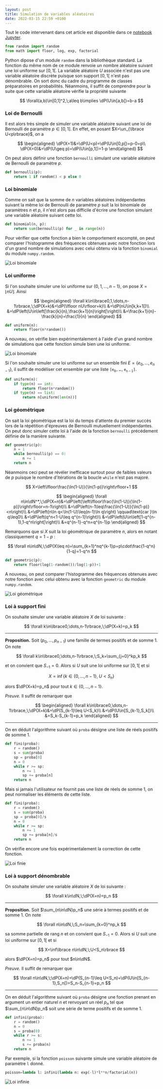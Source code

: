 ```yaml
---
layout: post
title: Simulation de variables aléatoires
date: 2022-03-15 22:59 +0100
---
```

Tout le code intervenant dans cet article est disponible dans ce [notebook Jupyter](../notebooks/simulation.ipynb).

```python
from random import random
from math import floor, log, exp, factorial
```

Python dipose d'un module `random` dans la bibliothèque standard. La fonction du même nom de ce module renvoie un nombre aléatoire suivant une loi uniforme sur $[0,1[$. La variable aléatoire $U$ associée n'est pas une variable aléatoire discrète puisque son support $[0,1[$ n'est pas dénombrable. On sort donc du cadre du programme de classes préparatoires en probabilités. Néanmoins, il suffit de comprendre pour la suite que cette variable aléatoire vérifie la propriété suivante

$$
\forall(a,b)\in[0,1]^2,\;a\leq b\implies \dP(U\in[a,b[)=b-a
$$

### Loi de Bernoulli

Il est alors très simple de simuler une variable aléatoire suivant une loi de Bernoulli de paramètre $p\in[0,1]$. En effet, en posant $X=\un_{\lbrace U<p\rbrace}$, on a

$$
\begin{aligned}
\dP(X=1)&=\dP(U<p)=\dP(U\in[0,p[)=p-0=p\\
\dP(X=0)&=\dP(U\geq p)=\dP(U\in[p,1[)=1-p
\end{aligned}
$$

On peut alors définir une fonction `bernoulli` simulant une variable aléatoire de Bernoulli de paramètre $p$.

```python
def bernoulli(p):
    return 1 if random() < p else 0
```

### Loi binomiale

Comme on sait que la somme de $n$ variables aléatoires indépendantes suivant la même loi de Bernoulli de paramètre $p$ suit la loi binomiale de paramètres $n$ et $p$, il n'est alors pas difficile d'écrire une fonction simulant une variable aléatoire suivant cette loi.

```python
def binomial(n, p):
    return sum(bernoulli(p) for _ in range(n))
```

Pour vérifier que cette fonction a bien le comportement escompté, on peut comparer l'histogramme des fréquences obtenues avec notre fonction lors d'un grand nombre de simulations avec celui obtenu via la fonction `binomial` du module `numpy.random`.

![Loi binomiale](../images/2022/03/binomiale.png "Loi binomiale")

### Loi uniforme

Si l'on souhaite simuler une loi uniforme sur $\lbrace0,1,\dots,n-1\rbrace$, on pose $X=\lfloor nU\rfloor$. Ainsi

$$
\begin{aligned}
\forall k\in\lbrace0,1,\dots,n-1\rbrace,\;\dP(X=k)&=\dP(\lfloor nU\rfloor=k)\\
&=\dP(nU\in[k,k+1[)\\
&=\dP\left(U\in\left[\frac{k}{n},\frac{k+1}{n}\right[\right)\\
&=\frac{k+1}{n}-\frac{k}{n}=\frac{1}{n}
\end{aligned}
$$

```python
def uniform(n):
    return floor(n*random())
```

A nouveau, on vérifie bien expérimentalement à l'aide d'un grand nombre de simulations que cette fonction simule bien une loi uniforme.

![Loi binomiale](../images/2022/03/uniforme.png "Loi uniforme")

Si l'on souhaite simuler une loi uniforme sur un ensemble fini $E=\lbrace e_0,\dots,e_{n-1}\rbrace$, il suffit de modéliser cet ensemble par une liste $\mathtt{[e_0,\dots,e_{n-1}]}$.

```python
def uniform(n):
    if type(n) == int:
        return floor(n*random())
    if type(n) == list:
        return n[uniform(len(n))]
```

### Loi géométrique

On sait la loi géométrique est la loi du temps d'attente du premier succès lors de la répétition d'épreuves de Bernoulli mutuellement indépendantes. On peut donc simuler cette loi à l'aide de la fonction `bernoulli` précédement définie de la manière suivante.

```python
def geometric(p):
    n = 1
    while bernoulli(p) == 0:
        n += 1
    return n
```

Néanmoins ceci peut se révéler inefficace surtout pour de faibles valeurs de $p$ puisque le nombre d'itérations de la boucle `while` n'est pas majoré.

$$
X=\left\lfloor\frac{\ln(1-U)}{\ln(1-p)}\right\rfloor+1
$$

$$
\begin{aligned}
\forall n\in\dN^*,\;\dP(X=n)&=\dP\left(\left\lfloor\frac{\ln(1-U)}{\ln(1-p)}\right\rfloor=n-1\right)\\
&=\dP\left(n-1\leq\frac{\ln(1-U)}{\ln(1-p)}<n\right)\\
&=\dP\left(n\ln q<\ln(1-U)\leq(n-1)\ln q\right) \qquad\text{car }\ln q\leq0\\
&=\dP\left(q^n<1-U\leq q^{n-1}\right)\\
&=\dP\left(U\in\left[1-q^{n-1},1-q^n\right[\right)\\
&=q^{n-1}-q^n=q^{n-1}p
\end{aligned}
$$

Remarquons que si $X$ suit la loi géométrique de paramètre $n$, alors en notant classiquement $q=1-p$ :

$$
\forall n\in\dN,\;\dP(X\leq n)=\sum_{k=1}^nq^{k-1}p=p\cdot\frac{1-q^n}{1-q}=1-q^n
$$

```python
def geometric(p):
    return floor(log(1-random())/log(1-p))+1
```

A nouveau, on peut comparer l'histogramme des fréquences obtenues avec notre fonction avec celui obtenu avec la fonction `geometric` du module `numpy.random`.

![Loi géométrique](../images/2022/03/geometrique.png "Loi géométrique")

### Loi à support fini

On souhaite simuler une variable aléatoire $X$ de loi suivante :

$$
\forall k\in\lbrace0,\dots,n-1\rbrace,\;\dP(X=k)=p_k
$$

---

**Proposition.** Soit $(p_0,\dots,p_{n-1})$ une famille de termes positifs et de somme $1$. On note

$$
\forall k\in\lbrace0,\dots,n-1\rbrace,\;S_k=\sum_{j=0}^kp_k
$$

et on convient que $S_{-1}=0$. Alors si $U$ suit une loi uniforme sur $[0,1[$ et si

$$
X=\inf\left\lbrace k\in\lbrace0,\dots,n-1\rbrace,\;U<S_n\right\rbrace
$$

alors $\dP(X=k)=p_n$ pour tout $k\in\lbrace0,\dots,n-1\rbrace$.

_Preuve._ Il suffit de remarquer que

$$
\begin{aligned}
\forall k\in\lbrace0,\dots,n-1\rbrace,\;\dP(X=k)&=\dP(S_{k-1}\leq U<S_k)\\
&=\dP(U\in[S_{k-1},S_k[)\\
&=S_k-S_{k-1}=p_k
\end{aligned}
$$

---

On en déduit l'algorithme suivant où `proba` désigne une liste de réels positifs de somme 1.

```python
def fini(proba):
    r = random()
    s = sum(proba)
    sp = proba[0]
    n = 0
    while r >= sp:
        n += 1
        sp += proba[n]
    return n
```

Mais si jamais l'utilisateur ne fournit pas une liste de réels de somme 1, on peut normaliser les éléments de cette liste.

```python
def fini(proba):
    r = random()
    s = sum(proba)
    sp = proba[0]/s
    n = 0
    while r >= sp:
        n += 1
        sp += proba[n]/s
    return n
```

On vérifie encore une fois expérimentalement la correction de cette fonction.

![Loi finie](../images/2022/03/finie.png "Loi finie")

### Loi à support dénombrable

On souhaite simuler une variable aléatoire $X$ de loi suivante :

$$
\forall k\in\dN,\;\dP(X=n)=p_n
$$

---

**Proposition.** Soit $\sum_{n\in\dN}p_n$ une série à termes positifs et de somme $1$. On note

$$
\forall n\in\dN,\;S_n=\sum_{k=0}^np_k
$$

sa somme partielle de rang $n$ et on convient que $S_{-1}=0$. Alors si $U$ suit une loi uniforme sur $[0,1[$ et si

$$
X=\inf\lbrace n\in\dN,\;U<S_n\rbrace
$$

alors $\dP(X=n)=p_n$ pour tout $n\in\dN$.

_Preuve._ Il suffit de remarquer que

$$
\forall n\in\dN,\;\dP(X=n)=\dP(S_{n-1}\leq U<S_n)=\dP(U\in[S_{n-1},S_n[)=S_n-S_{n-1}=p_n
$$

---

On en déduit l'algorithme suivant où `proba` désigne une fonction prenant en argument un entier naturel $n$ et renvoyant un réel $p_n$ tel que $\sum_{n\in\dN}p_n$ soit une série de terme positifs et de somme 1.

```python
def infini(proba):
    r = random()
    n = 0
    s = proba(0)
    while r >= s:
        n += 1
        s += proba(n)
    return n
```

Par exemple, si la fonction `poisson` suivante simule une variable aléatoire de paramètre `l` donné.

```python
poisson=lambda l: infini(lambda n: exp(-l)*l**n/factorial(n))
```

![Loi infinie](../images/2022/03/infinie.png "Loi infinie")

